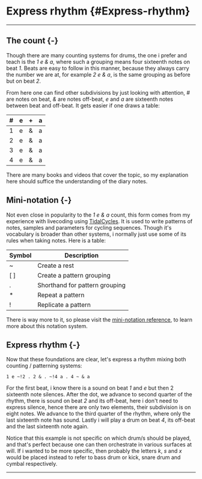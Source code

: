 Express rhythm {#Express-rhythm}
==

---

## The count {-}

Though there are many counting systems for drums, the one i prefer and teach is the _1 e & a_, where such a grouping means four sixteenth notes on beat _1_. Beats are easy to follow in this manner, because they always carry the number we are at, for example _2 e & a_, is the same grouping as before but on beat _2_.

From here one can find other subdivisions by just looking with attention, _#_ are notes on beat, _&_ are notes off-beat, _e_ and _a_ are sixteenth notes between beat and off-beat. It gets easier if one draws a table:

| #   | e   | +   | a   |
| --- | --- | --- | --- |
| 1   | e   | &   | a   |
| 2   | e   | &   | a   |
| 3   | e   | &   | a   |
| 4   | e   | &   | a   |

There are many books and videos that cover the topic, so my explanation here should suffice the understanding of the diary notes.

## Mini-notation {-}

Not even close in popularity to the _1 e & a_ count, this form comes from my experience with livecoding using [TidalCycles](https://tidalcycles.org/). It is used to write patterns of notes, samples and parameters for cycling sequences. Though it's vocabulary is broader than other systems, i normally just use some of its rules when taking notes. Here is a table:

| Symbol | Description                    |
| ------ | ------------------------------ |
| ~      | Create a rest                  |
| [ ]    | Create a pattern grouping      | 
| .      | Shorthand for pattern grouping |
| *      | Repeat a pattern               |
| !      | Replicate a pattern            |

There is way more to it, so please visit the [mini-notation reference](https://tidalcycles.org/docs/reference/mini_notation), to learn more about this notation system.

## Express rhythm {-}

Now that these foundations are clear, let's express a rhythm mixing both counting / patterning systems:

`1 e ~!2 . 2 & . ~!4 a . 4 ~ & a`

For the first beat, i know there is a sound on beat _1_ and _e_ but then 2 sixteenth note silences. After the dot, we advance to second quarter of the rhythm, there is sound on beat _2_ and its off-beat, here i don't need to express silence, hence there are only two elements, their subdivision is on eight notes. We advance to the third quarter of the rhythm, where only the last sixteenth note has sound. Lastly i will play a drum on beat _4_, its off-beat and the last sixteenth note again.

Notice that this example is not specific on which drum/s should be played, and that's perfect because one can then orchestrate in various surfaces at will. If i wanted to be more specific, then probably the letters _k_, _s_ and _x_ would be placed instead to refer to bass drum or kick, snare drum and cymbal respectively.

---
